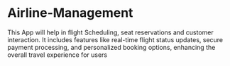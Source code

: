 # Airline-Management
This App will help in flight Scheduling, seat reservations and customer interaction. It includes features like real-time flight status updates, secure payment processing, and personalized booking options, enhancing the overall travel experience for users
